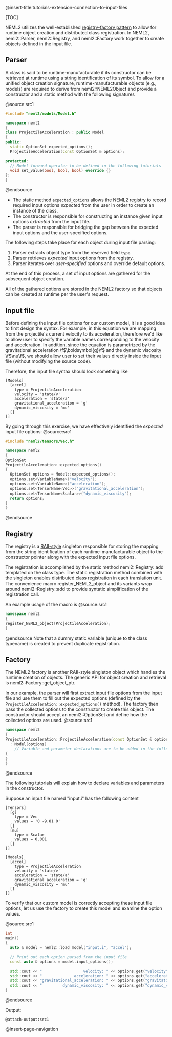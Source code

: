 @insert-title:tutorials-extension-connection-to-input-files

[TOC]

NEML2 utilizes the well-established [registry-factory pattern](https://en.wikipedia.org/wiki/Factory_method_pattern) to allow for runtime object creation and distributed class registration. In NEML2, neml2::Parser, neml2::Registry, and neml2::Factory work together to create objects defined in the input file.

## Parser

A class is said to be runtime-manufacturable if its constructor can be retrieved at runtime using a string identification of its symbol. To allow for a unified object creation signature, runtime-manufacturable objects (e.g., models) are required to derive from neml2::NEML2Object and provide a constructor and a static method with the following signatures

@source:src1
```cpp
#include "neml2/models/Model.h"

namespace neml2
{
class ProjectileAcceleration : public Model
{
public:
  static OptionSet expected_options();
  ProjectileAcceleration(const OptionSet & options);

protected:
  // Model forward operator to be defined in the following tutorials
  void set_value(bool, bool, bool) override {}
};
}
```
@endsource

- The static method `expected_options` allows the NEML2 registry to record required input options *expected* from the user in order to create an instance of the class.
- The constructor is responsible for constructing an instance given input options *extracted* from the input file.
- The parser is responsible for bridging the gap between the expected input options and the user-specified options.

The following steps take place for each object during input file parsing:
1. Parser extracts object type from the reserved field `type`.
2. Parser retrieves *expected* input options from the registry.
3. Parser iterates over *user-specified* options and override default options.

At the end of this process, a set of input options are gathered for the subsequent object creation.

All of the gathered options are stored in the NEML2 factory so that objects can be created at runtime per the user's request.

## Input file

Before defining the input file options for our custom model, it is a good idea to first design the syntax. For example, in this equation we are mapping from the projectile's current velocity to its acceleration, therefore we'd like to allow user to specify the variable names corresponding to the velocity and acceleration. In addition, since the equation is parametrized by the gravitational acceleration \f$\boldsymbol{g}\f$ and the dynamic viscosity \f$\nu\f$, we should allow user to set their values directly inside the input file (without modifying the source code).

Therefore, the input file syntax should look something like
```
[Models]
  [accel]
    type = ProjectileAcceleration
    velocity = 'state/v'
    acceleration = 'state/a'
    gravitational_acceleration = 'g'
    dynamic_viscosity = 'mu'
  []
[]
```

By going through this exercise, we have effectively identified the *expected* input file options:
@source:src1
```cpp
#include "neml2/tensors/Vec.h"

namespace neml2
{
OptionSet
ProjectileAcceleration::expected_options()
{
  OptionSet options = Model::expected_options();
  options.set<VariableName>("velocity");
  options.set<VariableName>("acceleration");
  options.set<TensorName<Vec>>("gravitational_acceleration");
  options.set<TensorName<Scalar>>("dynamic_viscosity");
  return options;
}
}
```
@endsource

## Registry

The registry is a [RAII-style](https://en.wikipedia.org/wiki/Resource_acquisition_is_initialization) singleton responsible for storing the mapping from the string identification of each runtime-manufacturable object to the constructor pointer along with the expected input file options.

The registration is accomplished by the static method neml2::Registry::add templated on the class type. The static registration method combined with the singleton enables distributed class registration in each translation unit. The convenience macro register_NEML2_object and its variants wrap around neml2::Registry::add to provide syntatic simplification of the registration call.

An example usage of the macro is
@source:src1
```cpp
namespace neml2
{
register_NEML2_object(ProjectileAcceleration);
}
```
@endsource
Note that a dummy static variable (unique to the class typename) is created to prevent duplicate registration.

## Factory

The NEML2 factory is another RAII-style singleton object which handles the runtime creation of objects. The generic API for object creation and retrieval is neml2::Factory::get_object_ptr.

In our example, the parser will first extract input file options from the input file and use them to fill out the expected options (defined by the `ProjectileAcceleration::expected_options()` method). The factory then pass the collected options to the constructor to create this object. The constructor should accept an neml2::OptionSet and define how the collected options are used.
@source:src1
```cpp
namespace neml2
{
ProjectileAcceleration::ProjectileAcceleration(const OptionSet & options)
  : Model(options)
    // Variable and parameter declarations are to be added in the following tutorials
{
}
}
```
@endsource

The following tutorials will explain how to declare variables and parameters in the constructor.

Suppose an input file named "input.i" has the following content
```
[Tensors]
  [g]
    type = Vec
    values = '0 -9.81 0'
  []
  [mu]
    type = Scalar
    values = 0.001
  []
[]

[Models]
  [accel]
    type = ProjectileAcceleration
    velocity = 'state/v'
    acceleration = 'state/a'
    gravitational_acceleration = 'g'
    dynamic_viscosity = 'mu'
  []
[]
```
To verify that our custom model is correctly accepting these input file options, let us use the factory to create this model and examine the option values.

@source:src1
```cpp
int
main()
{
  auto & model = neml2::load_model("input.i", "accel");

  // Print out each option parsed from the input file
  const auto & options = model.input_options();

  std::cout << "                  velocity: " << options.get("velocity") << std::endl;
  std::cout << "              acceleration: " << options.get("acceleration") << std::endl;
  std::cout << "gravitational_acceleration: " << options.get("gravitational_acceleration") << std::endl;
  std::cout << "         dynamic_viscosity: " << options.get("dynamic_viscosity") << std::endl;
}
```
@endsource

Output:
```
@attach-output:src1
```

@insert-page-navigation
